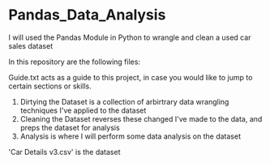 # Pandas_Data_Analysis
I will used the Pandas Module in Python to wrangle and clean a used car sales dataset

In this repository are the following files: 

Guide.txt acts as a guide to this project, in case you would like to jump to certain sections or skills. 

1. Dirtying the Dataset is a collection of arbirtrary data wrangling techniques I've applied to the dataset 
2. Cleaning the Dataset reverses these changed I've made to the data, and preps the dataset for analysis
3. Analysis is where I will perform some data analysis on the dataset

'Car Details v3.csv' is the dataset 
